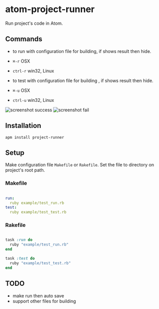 atom-project-runner
==================

Run project's code in Atom.

Commands
-------

- to run with configuration file for building, if shows result then hide.
 - `⌘-r` OSX
 - `ctrl-r` win32, Linux

- to test with configuration file for building , if shows result then hide.
 - `⌘-u` OSX
 - `ctrl-u` win32, Linux

![screenshot success](https://raw.github.com/hirohisa/atom-project-runner/master/example/screenshot_success.png "Screenshot")
![screenshot fail](https://raw.github.com/hirohisa/atom-project-runner/master/example/screenshot_fail.png "Screenshot")


Installation
-------

```
apm install project-runner
```

Setup
-------

Make configuration file `Makefile` or `Rakefile`.
Set the file to directory on project's root path.

### Makefile
```yml

run:
  ruby example/test_run.rb
test:
  ruby example/test_test.rb

```

### Rakefile
```ruby

task :run do
  ruby "example/test_run.rb"
end

task :test do
  ruby "example/test_test.rb"
end

```

TODO
--------

- make run then auto save
- support other files for building
